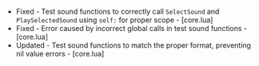 - Fixed - Test sound functions to correctly call `SelectSound` and `PlaySelectedSound` using `self:` for proper scope - [core.lua]
- Fixed - Error caused by incorrect global calls in test sound functions - [core.lua]
- Updated - Test sound functions to match the proper format, preventing nil value errors - [core.lua]